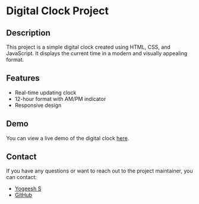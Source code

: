 # Digital Clock Project

## Description

This project is a simple digital clock created using HTML, CSS, and JavaScript. It displays the current time in a modern and visually appealing format.

## Features

- Real-time updating clock
- 12-hour format with AM/PM indicator
- Responsive design

## Demo

You can view a live demo of the digital clock [here](https://yogeesh-s.github.io/digitalclock/).

## Contact

If you have any questions or want to reach out to the project maintainer, you can contact:

- [Yogeesh S](mailto:yogeesh.sryd@gmail.com)
- [GitHub](https://github.com/yogeesh-s)

